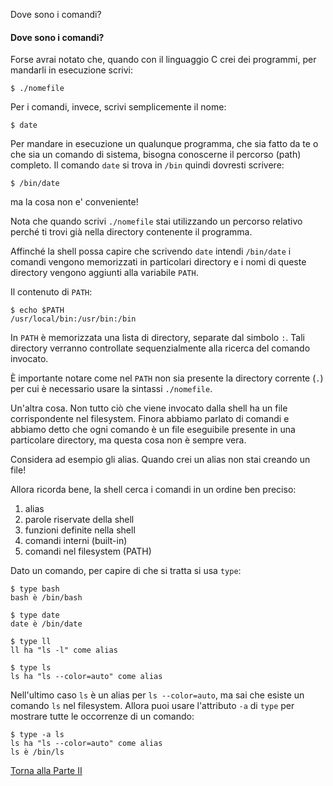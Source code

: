 Dove sono i comandi?



#### Dove sono i comandi?

Forse avrai notato che, quando con il linguaggio C crei dei programmi,
per mandarli in esecuzione scrivi:

```
$ ./nomefile
```

Per i comandi, invece, scrivi semplicemente il nome:

```
$ date
```

Per mandare in esecuzione un qualunque programma, che sia fatto da te
o che sia un comando di sistema,
bisogna conoscerne il percorso (path) completo.
Il comando `date` si trova in `/bin` quindi dovresti scrivere:

```
$ /bin/date
```

ma la cosa non e' conveniente!

Nota che quando scrivi `./nomefile` stai utilizzando un percorso
relativo perché ti trovi già nella directory contenente il programma.

Affinché la shell possa capire che scrivendo `date` intendi `/bin/date`
i comandi vengono memorizzati in particolari directory
e i nomi di queste directory vengono aggiunti alla variabile `PATH`.

Il contenuto di `PATH`:

```
$ echo $PATH
/usr/local/bin:/usr/bin:/bin
```

In `PATH` è memorizzata una lista di directory, separate
dal simbolo `:`. Tali directory verranno
controllate sequenzialmente alla ricerca del comando invocato.

&Egrave; importante notare come nel `PATH` non sia presente
la directory corrente (`.`) per cui è necessario usare la sintassi `./nomefile`.

Un'altra cosa. Non tutto ciò che viene invocato
dalla shell ha un file corrispondente nel filesystem.
Finora abbiamo parlato di comandi e abbiamo
detto che ogni comando è un file eseguibile presente in una particolare directory,
ma questa cosa non è sempre vera.

Considera ad esempio gli alias. Quando crei un alias non stai creando un file!

Allora ricorda bene, la shell cerca i comandi in un ordine ben preciso:

1. alias
2. parole riservate della shell
3. funzioni definite nella shell
4. comandi interni (built-in)
5. comandi nel filesystem (PATH)

Dato un comando, per capire di che si tratta si usa `type`:

```
$ type bash
bash è /bin/bash

$ type date
date è /bin/date

$ type ll
ll ha "ls -l" come alias

$ type ls
ls ha "ls --color=auto" come alias
```

Nell'ultimo caso `ls` è un alias per `ls --color=auto`, ma sai che esiste
un comando `ls` nel filesystem. Allora puoi usare l'attributo `-a` di `type`
per mostrare tutte le occorrenze di un comando:

```
$ type -a ls
ls ha "ls --color=auto" come alias
ls è /bin/ls
```

<a href="/activities/2">Torna alla Parte II</a>
